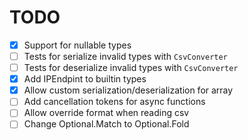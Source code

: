 # TODO

- [x] Support for nullable types
- [ ] Tests for serialize invalid types with `CsvConverter`
- [ ] Tests for deserialize invalid types with `CsvConverter`
- [x] Add IPEndpint to builtin types
- [x] Allow custom serialization/deserialization for array
- [ ] Add cancellation tokens for async functions
- [ ] Allow override format when reading csv
- [ ] Change Optional.Match to Optional.Fold